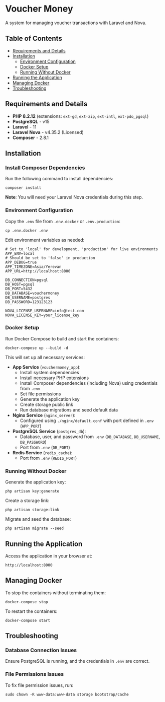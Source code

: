 # Voucher Money

A system for managing voucher transactions with Laravel and Nova.

## Table of Contents

- [Requirements and Details](#requirements-and-details)
- [Installation](#installation)
    - [Environment Configuration](#environment-configuration)
    - [Docker Setup](#docker-setup)
    - [Running Without Docker](#running-without-docker)
- [Running the Application](#running-the-application)
- [Managing Docker](#managing-docker)
- [Troubleshooting](#troubleshooting)

## Requirements and Details

- **PHP 8.2.12** (extensions: `ext-gd`, `ext-zip`, `ext-intl`, `ext-pdo_pgsql`)
- **PostgreSQL** - v15
- **Laravel** - 11
- **Laravel Nova** - v4.35.2 (Licensed)
- **Composer** - 2.8.1

## Installation

### Install Composer Dependencies

Run the following command to install dependencies:

```shell
composer install
```

**Note**: You will need your Laravel Nova credentials during this step.

### Environment Configuration

Copy the `.env` file from `.env.docker` or `.env.production`:

```shell
cp .env.docker .env
```

Edit environment variables as needed:

```dotenv
# Set to 'local' for development, 'production' for live environments
APP_ENV=local
# Should be set to 'false' in production
APP_DEBUG=true
APP_TIMEZONE=Asia/Yerevan
APP_URL=http://localhost:8000

DB_CONNECTION=pgsql
DB_HOST=pgsql
DB_PORT=5432
DB_DATABASE=vouchermoney
DB_USERNAME=postgres
DB_PASSWORD=123123123

NOVA_LICENSE_USERNAME=info@test.com
NOVA_LICENSE_KEY=your_license_key
```

### Docker Setup

Run Docker Compose to build and start the containers:

```shell
docker-compose up --build -d
```

This will set up all necessary services:

- **App Service** (`vouchermoney_app`):
    - Install system dependencies
    - Install necessary PHP extensions
    - Install Composer dependencies (including Nova) using credentials from `.env`
    - Set file permissions
    - Generate the application key
    - Create storage public link
    - Run database migrations and seed default data
- **Nginx Service** (`nginx_server`):
    - Configured using `./nginx/default.conf` with port defined in `.env` (`APP_PORT`)
- **PostgreSQL Service** (`postgres_db`):
    - Database, user, and password from `.env` (`DB_DATABASE`, `DB_USERNAME`, `DB_PASSWORD`)
    - Port from `.env` (`DB_PORT`)
- **Redis Service** (`redis_cache`):
    - Port from `.env` (`REDIS_PORT`)

### Running Without Docker

Generate the application key:

```shell
php artisan key:generate
```

Create a storage link:

```shell
php artisan storage:link
```

Migrate and seed the database:

```shell
php artisan migrate --seed
```

## Running the Application

Access the application in your browser at:

```shell
http://localhost:8000
```

## Managing Docker

To stop the containers without terminating them:

```shell
docker-compose stop
```

To restart the containers:

```shell
docker-compose start
```

## Troubleshooting

### Database Connection Issues

Ensure PostgreSQL is running, and the credentials in `.env` are correct.

### File Permissions Issues

To fix file permission issues, run:

```shell
sudo chown -R www-data:www-data storage bootstrap/cache
```
